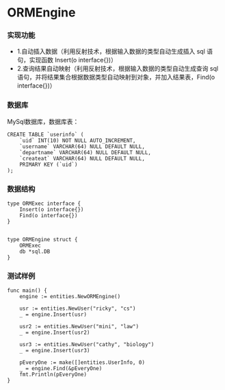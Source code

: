 # ORMEngine
### 实现功能
- 1.自动插入数据（利用反射技术，根据输入数据的类型自动生成插入 sql 语句，实现函数 Insert(o interface{})）
- 2.查询结果自动映射（利用反射技术，根据输入数据的类型自动生成查询 sql 语句，并将结果集合根据数据类型自动映射到对象，并加入结果表，Find(o interface{})）
### 数据库
MySql数据库，数据库表：
```
CREATE TABLE `userinfo` (
    `uid` INT(10) NOT NULL AUTO_INCREMENT,
    `username` VARCHAR(64) NULL DEFAULT NULL,
    `departname` VARCHAR(64) NULL DEFAULT NULL,
    `createat` VARCHAR(64) NULL DEFAULT NULL,
    PRIMARY KEY (`uid`)
);
```
### 数据结构
```
type ORMExec interface {
	Insert(o interface{})
	Find(o interface{})
}


type ORMEngine struct {
	ORMExec
	db *sql.DB
}
```
### 测试样例
```
func main() {
	engine := entities.NewORMEngine()
	
	usr := entities.NewUser("ricky", "cs")
	_ = engine.Insert(usr)

	usr2 := entities.NewUser("mini", "law")
	_ = engine.Insert(usr2)

	usr3 := entities.NewUser("cathy", "biology")
	_ = engine.Insert(usr3)

	pEveryOne := make([]entities.UserInfo, 0)
	_ = engine.Find(&pEveryOne)
	fmt.Println(pEveryOne)
}
```
